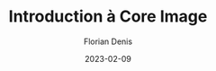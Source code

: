 ---
slug: "/talks/cocoaheads-paris/february-2023/florian-denis-introduction-a-core-image"
date: 2023-02-09
title: "Introduction à Core Image"
author: "Florian Denis"
video: DL6dJhVNvZs
thumbnail: thumbnails/DL6dJhVNvZs.jpg
slides: 
tags: []
year: 2023
conference: cocoaheads-paris
edition: february-2023
allow_ads: false
---